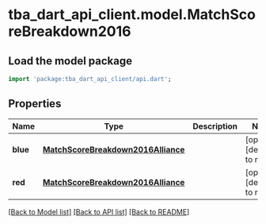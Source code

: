 # tba_dart_api_client.model.MatchScoreBreakdown2016

## Load the model package
```dart
import 'package:tba_dart_api_client/api.dart';
```

## Properties
Name | Type | Description | Notes
------------ | ------------- | ------------- | -------------
**blue** | [**MatchScoreBreakdown2016Alliance**](MatchScoreBreakdown2016Alliance.md) |  | [optional] [default to null]
**red** | [**MatchScoreBreakdown2016Alliance**](MatchScoreBreakdown2016Alliance.md) |  | [optional] [default to null]

[[Back to Model list]](../README.md#documentation-for-models) [[Back to API list]](../README.md#documentation-for-api-endpoints) [[Back to README]](../README.md)


